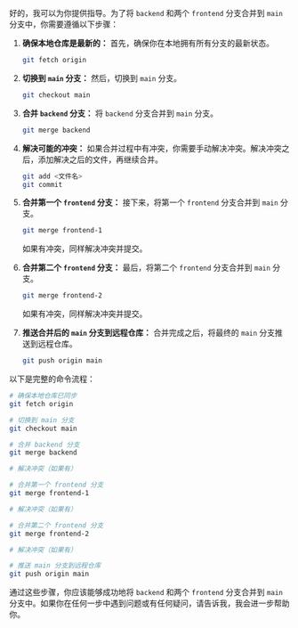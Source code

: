 好的，我可以为你提供指导。为了将 `backend` 和两个 `frontend` 分支合并到 `main` 分支中，你需要遵循以下步骤：

1. **确保本地仓库是最新的：**
   首先，确保你在本地拥有所有分支的最新状态。
   ```bash
   git fetch origin
   ```

2. **切换到 `main` 分支：**
   然后，切换到 `main` 分支。
   ```bash
   git checkout main
   ```

3. **合并 `backend` 分支：**
   将 `backend` 分支合并到 `main` 分支。
   ```bash
   git merge backend
   ```

4. **解决可能的冲突：**
   如果合并过程中有冲突，你需要手动解决冲突。解决冲突之后，添加解决之后的文件，再继续合并。
   ```bash
   git add <文件名>
   git commit
   ```

5. **合并第一个 `frontend` 分支：**
   接下来，将第一个 `frontend` 分支合并到 `main` 分支。
   ```bash
   git merge frontend-1
   ```
   如果有冲突，同样解决冲突并提交。

6. **合并第二个 `frontend` 分支：**
   最后，将第二个 `frontend` 分支合并到 `main` 分支。
   ```bash
   git merge frontend-2
   ```
   如果有冲突，同样解决冲突并提交。

7. **推送合并后的 `main` 分支到远程仓库：**
   合并完成之后，将最终的 `main` 分支推送到远程仓库。
   ```bash
   git push origin main
   ```

以下是完整的命令流程：

```bash
# 确保本地仓库已同步
git fetch origin

# 切换到 main 分支
git checkout main

# 合并 backend 分支
git merge backend

# 解决冲突（如果有）

# 合并第一个 frontend 分支
git merge frontend-1

# 解决冲突（如果有）

# 合并第二个 frontend 分支
git merge frontend-2

# 解决冲突（如果有）

# 推送 main 分支到远程仓库
git push origin main
```

通过这些步骤，你应该能够成功地将 `backend` 和两个 `frontend` 分支合并到 `main` 分支中。如果你在任何一步中遇到问题或有任何疑问，请告诉我，我会进一步帮助你。